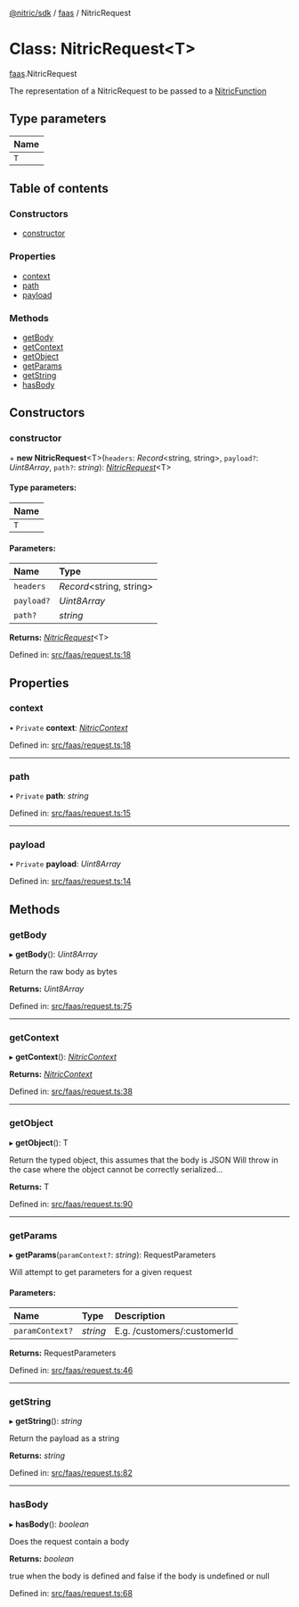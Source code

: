[@nitric/sdk](../README.md) / [faas](../modules/faas.md) / NitricRequest

# Class: NitricRequest<T\>

[faas](../modules/faas.md).NitricRequest

The representation of a NitricRequest to be passed to a [NitricFunction](../modules/faas.md#nitricfunction)

## Type parameters

Name |
:------ |
`T` |

## Table of contents

### Constructors

- [constructor](faas.nitricrequest.md#constructor)

### Properties

- [context](faas.nitricrequest.md#context)
- [path](faas.nitricrequest.md#path)
- [payload](faas.nitricrequest.md#payload)

### Methods

- [getBody](faas.nitricrequest.md#getbody)
- [getContext](faas.nitricrequest.md#getcontext)
- [getObject](faas.nitricrequest.md#getobject)
- [getParams](faas.nitricrequest.md#getparams)
- [getString](faas.nitricrequest.md#getstring)
- [hasBody](faas.nitricrequest.md#hasbody)

## Constructors

### constructor

\+ **new NitricRequest**<T\>(`headers`: *Record*<string, string\>, `payload?`: *Uint8Array*, `path?`: *string*): [*NitricRequest*](faas.nitricrequest.md)<T\>

#### Type parameters:

Name |
:------ |
`T` |

#### Parameters:

Name | Type |
:------ | :------ |
`headers` | *Record*<string, string\> |
`payload?` | *Uint8Array* |
`path?` | *string* |

**Returns:** [*NitricRequest*](faas.nitricrequest.md)<T\>

Defined in: [src/faas/request.ts:18](https://github.com/nitrictech/node-sdk/blob/1154827/src/faas/request.ts#L18)

## Properties

### context

• `Private` **context**: [*NitricContext*](faas.nitriccontext.md)

Defined in: [src/faas/request.ts:18](https://github.com/nitrictech/node-sdk/blob/1154827/src/faas/request.ts#L18)

___

### path

• `Private` **path**: *string*

Defined in: [src/faas/request.ts:15](https://github.com/nitrictech/node-sdk/blob/1154827/src/faas/request.ts#L15)

___

### payload

• `Private` **payload**: *Uint8Array*

Defined in: [src/faas/request.ts:14](https://github.com/nitrictech/node-sdk/blob/1154827/src/faas/request.ts#L14)

## Methods

### getBody

▸ **getBody**(): *Uint8Array*

Return the raw body as bytes

**Returns:** *Uint8Array*

Defined in: [src/faas/request.ts:75](https://github.com/nitrictech/node-sdk/blob/1154827/src/faas/request.ts#L75)

___

### getContext

▸ **getContext**(): [*NitricContext*](faas.nitriccontext.md)

**Returns:** [*NitricContext*](faas.nitriccontext.md)

Defined in: [src/faas/request.ts:38](https://github.com/nitrictech/node-sdk/blob/1154827/src/faas/request.ts#L38)

___

### getObject

▸ **getObject**(): T

Return the typed object, this assumes that the body is JSON
Will throw in the case where the object cannot be correctly serialized...

**Returns:** T

Defined in: [src/faas/request.ts:90](https://github.com/nitrictech/node-sdk/blob/1154827/src/faas/request.ts#L90)

___

### getParams

▸ **getParams**(`paramContext?`: *string*): RequestParameters

Will attempt to get parameters for a given request

#### Parameters:

Name | Type | Description |
:------ | :------ | :------ |
`paramContext?` | *string* | E.g. /customers/:customerId    |

**Returns:** RequestParameters

Defined in: [src/faas/request.ts:46](https://github.com/nitrictech/node-sdk/blob/1154827/src/faas/request.ts#L46)

___

### getString

▸ **getString**(): *string*

Return the payload as a string

**Returns:** *string*

Defined in: [src/faas/request.ts:82](https://github.com/nitrictech/node-sdk/blob/1154827/src/faas/request.ts#L82)

___

### hasBody

▸ **hasBody**(): *boolean*

Does the request contain a body

**Returns:** *boolean*

true when the body is defined and false if the body is undefined or null

Defined in: [src/faas/request.ts:68](https://github.com/nitrictech/node-sdk/blob/1154827/src/faas/request.ts#L68)
